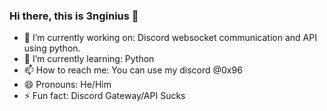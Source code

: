 ### Hi there, this is 3nginius 👋

- 🔭 I’m currently working on: Discord websocket communication and API using python.
- 🌱 I’m currently learning: Python
- 📫 How to reach me: You can use my discord @0x96
- 😄 Pronouns: He/Him
- ⚡ Fun fact: Discord Gateway/API Sucks
